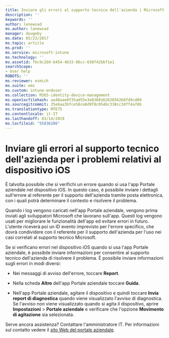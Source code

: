 ```yaml
---
title: Inviare gli errori al supporto tecnico dell'azienda | Microsoft Docs
description: ''
keywords: ''
author: lenewsad
ms.author: lanewsad
manager: dougeby
ms.date: 05/23/2017
ms.topic: article
ms.prod: ''
ms.service: microsoft-intune
ms.technology: ''
ms.assetid: fbc9c2b9-b454-4b33-86cc-650742bbf1e1
searchScope:
- User help
ROBOTS: ''
ms.reviewer: esmich
ms.suite: ems
ms.custom: intune-enduser
ms.collection: M365-identity-device-management
ms.openlocfilehash: aa48aae8f35ad55e3e836016262056268fd9cd89
ms.sourcegitcommit: 25e6aa3bfce58ce8d9f8c054bc338cc3dff4a78b
ms.translationtype: MTE75
ms.contentlocale: it-IT
ms.lasthandoff: 03/14/2019
ms.locfileid: "55836286"
---
```

# <a name="send-errors-to-your-company-support-for-issues-with-your-ios-device"></a>Inviare gli errori al supporto tecnico dell'azienda per i problemi relativi al dispositivo iOS
È talvolta possibile che si verifichi un errore quando si usa l'app Portale aziendale nel dispositivo iOS. In questo caso, è possibile inviare i dettagli sull'errore al referente per il supporto dell'azienda tramite posta elettronica, con i quali potrà determinare il contesto e risolvere il problema.

Quando i log vengono caricati nell'app Portale aziendale, vengono prima inviati agli sviluppatori Microsoft che lavorano sull'app. Questi log vengono usati per migliorare le funzionalità dell'app ed evitare errori in futuro. L'utente riceverà poi un ID evento imprevisto per l'errore specifico, che dovrà condividere con il referente per il supporto dell'azienda per l'uso nei casi correlati al supporto tecnico Microsoft.

Se si verificano errori nel dispositivo iOS quando si usa l'app Portale aziendale, è possibile inviare informazioni per consentire al supporto tecnico dell'azienda di risolvere il problema. È possibile inviare informazioni sugli errori in modi diversi:

-   Nei messaggi di avviso dell'errore, toccare **Report**.

-   Nella scheda **Altro** dell'app Portale aziendale toccare **Guida**.

-   Nell'app Portale aziendale, agitare il dispositivo e quindi toccare **Invia report di diagnostica** quando viene visualizzato l'avviso di diagnostica. Se l'avviso non viene visualizzato quando si agita il dispositivo, aprire **Impostazioni** > **Portale aziendale** e verificare che l'opzione **Movimento di agitazione** sia selezionata.

Serve ancora assistenza? Contattare l'amministratore IT. Per informazioni sul contatto vedere il [sito Web del portale aziendale](https://go.microsoft.com/fwlink/?linkid=2010980).
